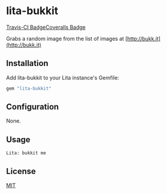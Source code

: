 # lita-bukkit

[Travis-CI Badge]()[Coveralls Badge]()

Grabs a random image from the list of images at [http://bukk.it](http://bukk.it)

## Installation

Add lita-bukkit to your Lita instance's Gemfile:

``` ruby
gem "lita-bukkit"
```

## Configuration

None.

## Usage

```
Lita: bukkit me
```

## License

[MIT](http://opensource.org/licenses/MIT)
